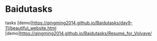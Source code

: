# Baidutasks
tasks
[demo]https://qingming2014.github.io/Baidutasks/day9-11/beautiful_website.html
[demo]https://qingming2014.github.io/Baidutasks/Resume_for_Volvave/
